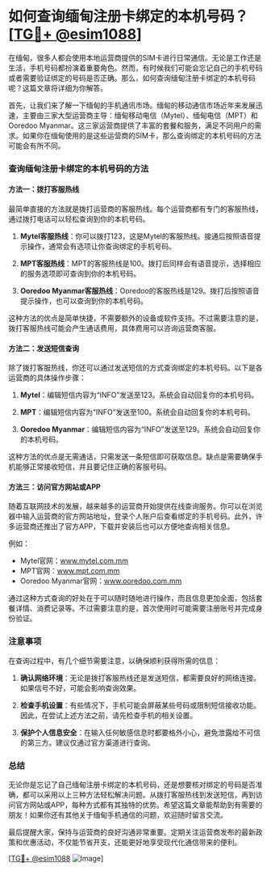 # 如何查询缅甸注册卡绑定的本机号码？[[TG💪+ @esim1088](https://t.me/s/esim1088)]

在缅甸，很多人都会使用本地运营商提供的SIM卡进行日常通信。无论是工作还是生活，手机号码都扮演着重要角色。然而，有时候我们可能会忘记自己的手机号码或者需要验证绑定的号码是否正确。那么，如何查询缅甸注册卡绑定的本机号码呢？这篇文章将详细为你解答。

首先，让我们来了解一下缅甸的手机通讯市场。缅甸的移动通信市场近年来发展迅速，主要由三家大型运营商主导：缅甸移动电信（Mytel）、缅甸电信（MPT）和Ooredoo Myanmar。这三家运营商提供了丰富的套餐和服务，满足不同用户的需求。如果你在缅甸使用的是这些运营商的SIM卡，那么查询绑定的本机号码的方法可能会有所不同。

### 查询缅甸注册卡绑定的本机号码的方法

#### 方法一：拨打客服热线
最简单直接的方法就是拨打运营商的客服热线。每个运营商都有专门的客服热线，通过拨打电话可以轻松查询到你的本机号码。

1. **Mytel客服热线**：你可以拨打123，这是Mytel的客服热线。接通后按照语音提示操作，通常会有选项让你查询绑定的手机号码。
   
2. **MPT客服热线**：MPT的客服热线是100。拨打后同样会有语音提示，选择相应的服务选项即可查询到你的本机号码。

3. **Ooredoo Myanmar客服热线**：Ooredoo的客服热线是129。拨打后按照语音提示操作，也可以查询到你的本机号码。

这种方法的优点是简单快捷，不需要额外的设备或软件支持。不过需要注意的是，拨打客服热线可能会产生通话费用，具体费用可以咨询运营商客服。

#### 方法二：发送短信查询
除了拨打客服热线，你还可以通过发送短信的方式查询绑定的本机号码。以下是各运营商的具体操作步骤：

1. **Mytel**：编辑短信内容为“INFO”发送至123。系统会自动回复你的本机号码。

2. **MPT**：编辑短信内容为“INFO”发送至100。系统会自动回复你的本机号码。

3. **Ooredoo Myanmar**：编辑短信内容为“INFO”发送至129。系统会自动回复你的本机号码。

这种方法的优点是无需通话，只需发送一条短信即可获取信息。缺点是需要确保手机能够正常接收短信，并且要记住正确的客服号码。

#### 方法三：访问官方网站或APP
随着互联网技术的发展，越来越多的运营商开始提供在线查询服务。你可以在浏览器中输入运营商的官方网站地址，登录个人账户后查看绑定的手机号码。此外，许多运营商还推出了官方APP，下载并安装后也可以方便地查询相关信息。

例如：
- Mytel官网：www.mytel.com.mm
- MPT官网：www.mpt.com.mm
- Ooredoo Myanmar官网：www.ooredoo.com.mm

通过这种方式查询的好处在于可以随时随地进行操作，而且信息更加全面，包括套餐详情、消费记录等。不过需要注意的是，首次使用时可能需要注册账号并完成身份验证。

### 注意事项
在查询过程中，有几个细节需要注意，以确保顺利获得所需的信息：

1. **确认网络环境**：无论是拨打客服热线还是发送短信，都需要良好的网络连接。如果信号不好，可能会影响查询效果。

2. **检查手机设置**：有些情况下，手机可能会屏蔽某些号码或限制短信接收功能。因此，在尝试上述方法之前，请先检查手机的相关设置。

3. **保护个人信息安全**：在输入任何敏感信息时都要格外小心，避免泄露给不可信的第三方。建议仅通过官方渠道进行查询。

### 总结
无论你是忘记了自己缅甸注册卡绑定的本机号码，还是想要核对绑定的号码是否准确，都可以采用以上三种方法轻松解决问题。从拨打客服热线到发送短信，再到访问官方网站或APP，每种方式都有其独特的优势。希望这篇文章能帮助到有需要的朋友！如果你还有其他关于缅甸手机通信的问题，欢迎随时留言交流。

最后提醒大家，保持与运营商的良好沟通非常重要。定期关注运营商发布的最新政策和优惠活动，不仅能节省开支，还能更好地享受现代化通信带来的便利。

[[TG💪+ @esim1088](https://t.me/s/esim1088) ![Image](https://i.postimg.cc/4NQfJmqS/Snipaste-2025-05-13-00-14-12.png)]